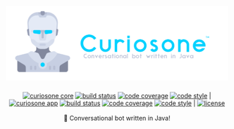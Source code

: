 <h1 align="center">
  <a href="https://github.com/curiosone-bot/curiosone-bot.github.io"><img src="./media/curiosone-bot-logo.png" alt="curiosone-bot" /></a>
</h1>
<div align="center">
  <a href="https://github.com/curiosone-bot/curiosone-core"><img src="https://img.shields.io/badge/curiosone-core-00d2ff.svg" alt="curiosone core" /></a>
  <a href="https://travis-ci.org/curiosone-bot/curiosone-core"> <img src="https://travis-ci.org/curiosone-bot/curiosone-core.svg?branch=next" alt="build status"></a>
  <a href="https://codecov.io/gh/curiosone-bot/curiosone-core"><img src="https://img.shields.io/codecov/c/github/curiosone-bot/curiosone-core/next.svg" alt="code coverage" /></a>
  <a href="https://google.github.io/styleguide/javaguide.html"><img src="https://img.shields.io/badge/code_style-Google-5ed9c7.svg" alt="code style" /></a>
  |
  <a href="https://github.com/curiosone-bot/curiosone-app"><img src="https://img.shields.io/badge/curiosone-app-00d2ff.svg" alt="curiosone app" /></a>
  <a href="https://travis-ci.org/curiosone-bot/curiosone-app"> <img src="https://travis-ci.org/curiosone-bot/curiosone-app.svg?branch=master" alt="build status"></a>
  <a href="https://codecov.io/gh/curiosone-bot/curiosone-app"><img src="https://img.shields.io/codecov/c/github/curiosone-bot/curiosone-app/master.svg" alt="code coverage" /></a>
  <a href="https://google.github.io/styleguide/javaguide.html"><img src="https://img.shields.io/badge/code_style-Google-5ed9c7.svg" alt="code style" /></a>
  |
  <a href="LICENSE"><img src="https://img.shields.io/github/license/curiosone-bot/curiosone-core.svg" alt="license" /></a>
</div>
<br />
<div align="center">
  💬 Conversational bot written in Java!
</div>
